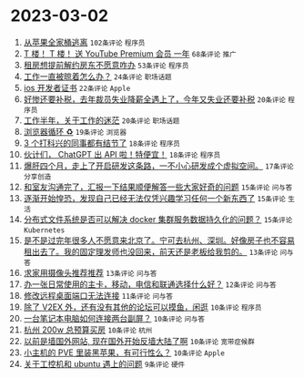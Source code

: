 # 2023-03-02

1. [从苹果全家桶逃离](https://www.v2ex.com/t/920407) `102条评论` `程序员`
1. [T 楼！ T 楼！ 送 YouTube Premium 会员 一年](https://www.v2ex.com/t/920425) `68条评论` `推广`
1. [租房想提前解约房东不愿意咋办](https://www.v2ex.com/t/920355) `53条评论` `程序员`
1. [工作一直被晾着怎么办？](https://www.v2ex.com/t/920366) `24条评论` `职场话题`
1. [ios 开发者证书](https://www.v2ex.com/t/920375) `22条评论` `Apple`
1. [好惨还要补税，去年裁员失业降薪全遇上了，今年又失业还要补税](https://www.v2ex.com/t/920390) `20条评论` `程序员`
1. [工作半年，关于工作的迷茫](https://www.v2ex.com/t/920361) `20条评论` `职场话题`
1. [浏览器循环 ♻️](https://www.v2ex.com/t/920378) `19条评论` `浏览器`
1. [3 个打科兴的同事都有结节了](https://www.v2ex.com/t/920426) `18条评论` `程序员`
1. [伙计们， ChatGPT 出 API 啦！特便宜！](https://www.v2ex.com/t/920381) `18条评论` `程序员`
1. [爆肝四个月，走上了开启研发这条路，一不小心研发成个虚拟空间。](https://www.v2ex.com/t/920411) `17条评论` `分享创造`
1. [和室友沟通完了，汇报一下结果顺便解答一些大家好奇的问题](https://www.v2ex.com/t/920421) `15条评论` `问与答`
1. [逐渐开始惶恐，发现自己已经无法仅凭兴趣学习任何一个新东西了](https://www.v2ex.com/t/920395) `15条评论` `生活`
1. [分布式文件系统是否可以解决 docker 集群服务数据持久化的问题？](https://www.v2ex.com/t/920384) `15条评论` `Kubernetes`
1. [是不是过完年很多人不愿意来北京了。宁可去杭州、深圳。好像房子也不容易租出去了。我的固定理发师也没回来，前天还是老板给我剪的。](https://www.v2ex.com/t/920372) `13条评论` `问与答`
1. [求家用摄像头推荐推荐](https://www.v2ex.com/t/920358) `13条评论` `问与答`
1. [办一张日常使用的主卡，移动，电信和联通选择什么好？](https://www.v2ex.com/t/920327) `12条评论` `问与答`
1. [修改远程桌面端口无法连接](https://www.v2ex.com/t/920377) `11条评论` `问与答`
1. [除了 V2EX 外，还有没有其他的论坛可以摸鱼，闲逛](https://www.v2ex.com/t/920424) `10条评论` `程序员`
1. [一台笔记本电脑如何连接两台副屏？](https://www.v2ex.com/t/920406) `10条评论` `问与答`
1. [杭州 200w 总预算买房](https://www.v2ex.com/t/920396) `10条评论` `杭州`
1. [以前是墙国外网站, 现在国外开始反墙大陆了啊](https://www.v2ex.com/t/920394) `10条评论` `宽带症候群`
1. [小主机的 PVE 里装黑苹果，有可行性么？](https://www.v2ex.com/t/920369) `10条评论` `Apple`
1. [关于工控机和 ubuntu 遇上的问题](https://www.v2ex.com/t/920449) `9条评论` `硬件`
